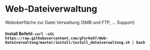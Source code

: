 # Web-Dateiverwaltung
Weboberfläche zur Datei Verwaltung (SMB und FTP, ... Support)
#### Install Befehl: `curl -sSL https://raw.githubusercontent.com/gforke97/Web-Dateiverwaltung/master/install/install_dateiverwaltung.sh | bash`
